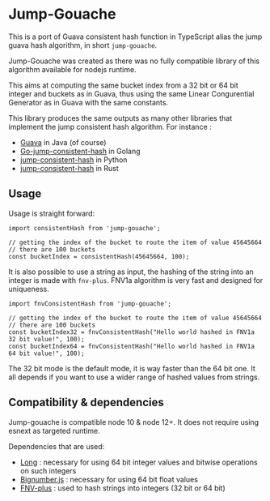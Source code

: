 # Jump-Gouache

This is a port of Guava consistent hash function in TypeScript alias the jump guava hash algorithm, in short `jump-gouache`.

Jump-Gouache was created as there was no fully compatible library of this algorithm available for nodejs runtime.

This aims at computing the same bucket index from a 32 bit or 64 bit integer and buckets as in Guava, thus using the same Linear Congurential Generator as in Guava with the same constants.

This library produces the same outputs as many other libraries that implement the jump consistent hash algorithm. For instance :
- [Guava](https://github.com/google/guava) in Java (of course)
- [Go-jump-consistent-hash](https://github.com/lithammer/go-jump-consistent-hash) in Golang
- [jump-consistent-hash](https://pypi.org/project/jump-consistent-hash/) in Python
- [jump-consistent-hash](https://docs.rs/jump-consistent-hash) in Rust

## Usage

Usage is straight forward:

    import consistentHash from 'jump-gouache';
    
    // getting the index of the bucket to route the item of value 45645664
    // there are 100 buckets    
    const bucketIndex = consistentHash(45645664, 100);

It is also possible to use a string as input, the hashing of the string into an integer is made with `fnv-plus`.
FNV1a algorithm is very fast and designed for uniqueness.

    import fnvConsistentHash from 'jump-gouache';
        
    // getting the index of the bucket to route the item of value 45645664
    // there are 100 buckets    
    const bucketIndex32 = fnvConsistentHash("Hello world hashed in FNV1a 32 bit value!", 100);
    const bucketIndex64 = fnvConsistentHash("Hello world hashed in FNV1a 64 bit value!", 100);

The 32 bit mode is the default mode, it is way faster than the 64 bit one. It all depends if you want to use a wider range of hashed values from strings.

## Compatibility & dependencies

Jump-gouache is compatible node 10 & node 12+. It does not require using esnext as targeted runtime.

Dependencies that are used:
- [Long](https://www.npmjs.com/package/long) : necessary for using 64 bit integer values and bitwise operations on such integers
- [Bignumber.js](https://www.npmjs.com/package/bignumber.js) : necessary for using 64 bit float values
- [FNV-plus](https://www.npmjs.com/package/fnv-plus) : used to hash strings into integers (32 bit or 64 bit)
